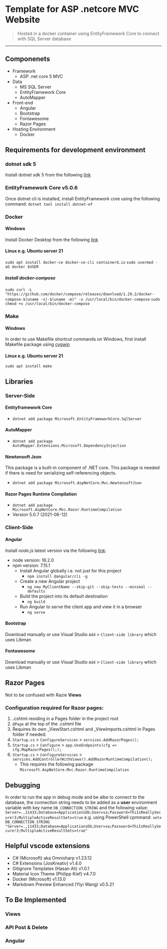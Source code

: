 # Template for ASP .netcore MVC Website 
> Hosted in a docker container using EntityFramework Core to connect with SQL Server database
---
## Componenets
- Framework
    - ASP .net core 5 MVC
- Data
    - MS SQL Server
    - EntityFramework Core
    - AutoMapper
- Front-end
    - Angular
    - Bootstrap
    - Fontawesome
    - Razor Pages
- Hosting Environment
    - Docker

## Requirements for development environment
### dotnet sdk 5
Install dotnet sdk 5 from the following [link](https://dotnet.microsoft.com/download/dotnet/5.0)

### EntityFramework Core v5.0.6
Once dotnet cli is installed, install EntityFramework core using the following command:
`dotnet tool install dotnet-ef`

### Docker
#### Windows
Install Docker Desktop from the following [link](https://docs.docker.com/docker-for-windows/install/)
#### Linux e.g. Ubuntu server 21
`sudo apt install docker-ce docker-ce-cli containerd.io`
`sudo usermod -aG docker $USER`
##### Install docker-compose
`sudo curl -L "https://github.com/docker/compose/releases/download/1.29.2/docker-compose-$(uname -s)-$(uname -m)" -o /usr/local/bin/docker-compose`
`sudo chmod +x /usr/local/bin/docker-compose`

### Make
#### Windows
In order to use Makefile shortcut commands on Windows, first install Makefile package using [cygwin](https://cygwin.com/install.html)
#### Linux e.g. Ubuntu server 21
`sudo apt install make`

## Libraries
### Server-Side
#### Entityframework Core
- `dotnet add package Microsoft.EntityFrameworkCore.SqlServer`
#### AutoMapper
- `dotnet add package AutoMapper.Extensions.Microsoft.DependencyInjection`
#### Newtonsoft Json
This package is a built-in component of .NET core. This package is needed if there is need for serializing self-referencing objects.
- `dotnet add package Microsoft.AspNetCore.Mvc.NewtonsoftJson`
#### Razor Pages Runtime Compilation
- `dotnet add package Microsoft.AspNetCore.Mvc.Razor.RuntimeCompilation`
- Version 5.0.7 (2021-06-12)
### Client-Side
#### Angular 
Install *node.js* latest version via the following [link](https://nodejs.org/en/download/current/):
- node version: 16.2.0
- npm version: 7.15.1
    - Install Angular globally i.e. not just for this project
        - `npm install @angular/cli -g`
    - Create a new Angular project
        - `ng new MyClientName --skip-git --skip-tests --minimal --defaults`
    - Build the project into its default destination
        - `ng build`
    - Run Angular to serve the client app and view it in a browser
        - `ng serve`
#### Bootstrap
Download manually or use Visual Studio `Add` > `Client-side library` which uses Libman
#### Fontawesome
Download manually or use Visual Studio `Add` > `Client-side library` which uses Libman

## Razor Pages
Not to be confused with Razie **Views**
### Configuration required for Razor pages:
1. .cshtml residing in a Pages folder in the project root
2. `@Page` at the top of the .cshtml file
3. Requires its own _ViewStart.cshtml and _ViewImports.cshtml in Pages folder if needed.
3. `Startup.cs` > `ConfigureServices` > `services.AddRazorPages();`
4. `Startup.cs` > `Configure` > `app.UseEndpoints(cfg => cfg.MapRazorPages(););`
5. `Startup.cs` > `ConfigureServices` > `services.AddControllerWithViews().AddRazorRuntimeCompilation();` 
    - This requires the following package `Microsoft.AspNetCore.Mvc.Razor.RuntimeCompilation`

## Debugging
In order to run the app in debug mode and be albe to connect to the database, the connection string needs to be added as a **user** environment variable with key name `DB_CONNECTION_STRING` and the following value:
`Server=.,11433;Database=ApplicationsDb;User=sa;Password=ThiIsReallySecure!3;MultipleActiveResultSets=true`
e.g. using PowerShell cpmmand:
`setx DB_CONNECTION_STRING "Server=.,11433;Database=ApplicationsDb;User=sa;Password=ThiIsReallySecure!3;MultipleActiveResultSets=true"`

## Helpful vscode extensions
- C# (Microsoft) aka Omnisharp v1.23.12
- C# Extensions (JosKreativ) v1.4.0
- Gitignore Templates (Hasan Ali) v1.0.1
- Material Icon Theme (Philipp Kief) v4.7.0
- Docker (Microsoft) v1.13.0
- Markdown Preview Enhanced (Yiyi Wang) v0.5.21

## To Be Implemented
### Views
### API Post & Delete
### Angular